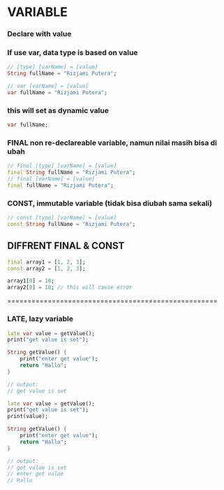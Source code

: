 # VARIABLE

### Declare with value

### If use var, data type is based on value

```dart
// [type] [varName] = [value]
String fullName = "Rizjami Putera";

// var [varName] = [value]
var fullName = "Rizjami Putera";
```

### this will set as dynamic value

```dart
var fullName;
```

### FINAL non re-declareable variable, namun nilai masih bisa di ubah

```dart
// final [type] [varName] = [value]
final String fullName = "Rizjami Putera";
// final [varName] = [value]
final fullName = "Rizjami Putera";
```

### CONST, immutable variable (tidak bisa diubah sama sekali)

```dart
// const [type] [varName] = [value]
const String fullName = "Rizjami Putera";
```

## DIFFRENT FINAL & CONST

```dart
final array1 = [1, 2, 3];
const array2 = [1, 2, 3];

array1[0] = 10;
array2[0] = 10; // this will cause error
```

====================================================

### LATE, lazy variable

```dart
late var value = getValue();
print("get value is set");

String getValue() {
    print("enter get value");
    return "Hallo";
}

// output:
// get value is set
```

```dart
late var value = getValue();
print("get value is set");
print(value);

String getValue() {
    print("enter get value");
    return "Hallo";
}

// output:
// get value is set
// enter get value
// Hallo
```
